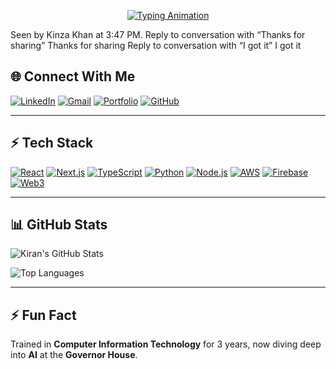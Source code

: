 <p
 align="center">
 <a href="https://github.com/kiranMushtaque">
 <img src="https://readme-typing-svg.herokuapp.com?font=Fira+Code&weight=600&size=24&duration=3000&pause=1000&color=3BC2F3&center=true&vCenter=true&width=500&lines=Frontend+Developer;React+%7C+Next.js+Specialist;TypeScript+%7C+TailwindCSS+Expert;Passionate+About+AI+%26+Web+Apps" alt="Typing Animation" />
 </a>
</p>

Seen by Kinza Khan at 3:47 PM.
Reply to conversation with “Thanks for sharing”
Thanks for sharing
Reply to conversation with “I got it”
I got it


## 🌐 Connect With Me

[![LinkedIn](https://img.shields.io/badge/-LinkedIn-0077B5?style=flat-square&logo=linkedin&logoColor=white&link=https://www.linkedin.com/in/kiran-m-9b238b2b6/)](https://www.linkedin.com/in/kiran-m-9b238b2b6/) 
[![Gmail](https://img.shields.io/badge/-Email-D14836?style=flat-square&logo=gmail&logoColor=white&link=mailto:kiranmushtaque373@gmail.com)](mailto:kiranmushtaque373@gmail.com) 
[![Portfolio](https://img.shields.io/badge/-Portfolio-FF4081?style=flat-square&logo=vercel&logoColor=white&link=https://my-portfolio-one-rust-88.vercel.app/)](https://my-portfolio-one-rust-88.vercel.app/) 
[![GitHub](https://img.shields.io/badge/-GitHub-181717?style=flat-square&logo=github&logoColor=white&link=https://github.com/kiranMushtaque)](https://github.com/kiranMushtaque)

---

## ⚡ Tech Stack

[![React](https://img.shields.io/badge/React-61DAFB?style=for-the-badge&logo=react&logoColor=black)](https://reactjs.org/) 
[![Next.js](https://img.shields.io/badge/Next.js-000000?style=for-the-badge&logo=nextdotjs&logoColor=white)](https://nextjs.org/) 
[![TypeScript](https://img.shields.io/badge/TypeScript-3178C6?style=for-the-badge&logo=typescript&logoColor=white)](https://www.typescriptlang.org/) 
[![Python](https://img.shields.io/badge/Python-3776AB?style=for-the-badge&logo=python&logoColor=white)](https://www.python.org/) 
[![Node.js](https://img.shields.io/badge/Node.js-339933?style=for-the-badge&logo=node.js&logoColor=white)](https://nodejs.org/) 
[![AWS](https://img.shields.io/badge/AWS-232F3E?style=for-the-badge&logo=amazon-aws&logoColor=white)](https://aws.amazon.com/) 
[![Firebase](https://img.shields.io/badge/Firebase-FFCA28?style=for-the-badge&logo=firebase&logoColor=black)](https://firebase.google.com/) 
[![Web3](https://img.shields.io/badge/Web3-000000?style=for-the-badge&logo=ethereum&logoColor=white)](https://web3js.readthedocs.io/)

---

## 📊 GitHub Stats

![Kiran's GitHub Stats](https://github-readme-stats.vercel.app/api?username=kiranMushtaque&show_icons=true&theme=radical)  

![Top Languages](https://github-readme-stats.vercel.app/api/top-langs/?username=kiranMushtaque&layout=compact&theme=radical)

---

## ⚡ Fun Fact

Trained in **Computer Information Technology** for 3 years, now diving deep into **AI** at the **Governor House**.
